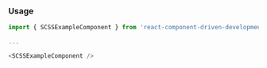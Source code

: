 ### Usage
```js
import { SCSSExampleComponent } from 'react-component-driven-development-demo';

...

<SCSSExampleComponent />
```
